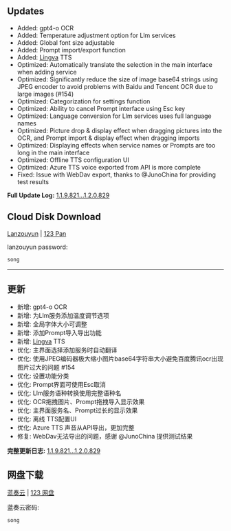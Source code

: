 ## Updates

- Added: gpt4-o OCR
- Added: Temperature adjustment option for Llm services
- Added: Global font size adjustable
- Added: Prompt import/export function
- Added: [Lingva](https://github.com/TheDavidDelta/lingva-translate) TTS
- Optimized: Automatically translate the selection in the main interface when adding service
- Optimized: Significantly reduce the size of image base64 strings using JPEG encoder to avoid problems with Baidu and Tencent OCR due to large images (#154)
- Optimized: Categorization for settings function
- Optimized: Ability to cancel Prompt interface using Esc key
- Optimized: Language conversion for Llm services uses full language names
- Optimized: Picture drop & display effect when dragging pictures into the OCR, and Prompt import & display effect when dragging imports
- Optimized: Displaying effects when service names or Prompts are too long in the main interface
- Optimized: Offline TTS configuration UI
- Optimized: Azure TTS voice exported from API is more complete
- Fixed: Issue with WebDav export, thanks to @JunoChina for providing test results

**Full Update Log:** [1.1.9.821...1.2.0.829](https://github.com/ZGGSONG/STranslate/compare/1.1.9.821...1.2.0.829)

## Cloud Disk Download

[Lanzouyun](https://zggsong.lanzoub.com/b02qrfofne) | [123 Pan](https://www.123pan.com/s/AxlRjv-OuVmA.html)

lanzouyun password: 
```txt
song
```

---

## 更新

- 新增: gpt4-o OCR
- 新增: 为Llm服务添加温度调节选项
- 新增: 全局字体大小可调整
- 新增: 添加Prompt导入导出功能
- 新增: [Lingva](https://github.com/TheDavidDelta/lingva-translate) TTS
- 优化: 主界面选择添加服务时自动翻译
- 优化: 使用JPEG编码器极大缩小图片base64字符串大小避免百度腾讯ocr出现图片过大的问题 #154
- 优化: 设置功能分类
- 优化: Prompt界面可使用Esc取消
- 优化: Llm服务语种转换使用完整语种名
- 优化: OCR拖拽图片、Prompt拖拽导入显示效果
- 优化: 主界面服务名、Prompt过长的显示效果
- 优化: 离线 TTS配置UI
- 优化: Azure TTS 声音从API导出，更加完整
- 修复: WebDav无法导出的问题，感谢 @JunoChina 提供测试结果

**完整更新日志:** [1.1.9.821...1.2.0.829](https://github.com/ZGGSONG/STranslate/compare/1.1.9.821...1.2.0.829)

## 网盘下载

[蓝奏云](https://zggsong.lanzoub.com/b02qrfofne) | [123 网盘](https://www.123pan.com/s/AxlRjv-OuVmA.html)

蓝奏云密码: 
```txt
song
```
